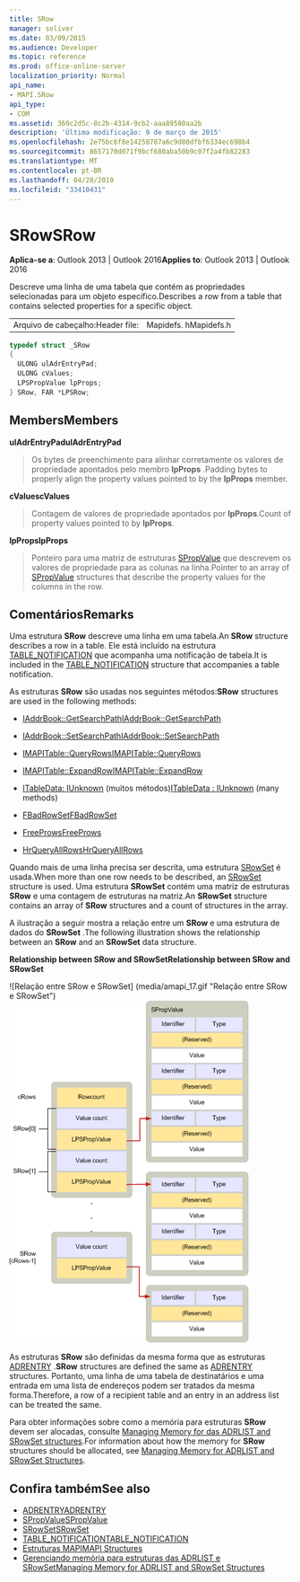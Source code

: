 ```yaml
---
title: SRow
manager: soliver
ms.date: 03/09/2015
ms.audience: Developer
ms.topic: reference
ms.prod: office-online-server
localization_priority: Normal
api_name:
- MAPI.SRow
api_type:
- COM
ms.assetid: 369c2d5c-8c2b-4314-9cb2-aaa89580aa2b
description: 'Última modificação: 9 de março de 2015'
ms.openlocfilehash: 2e75bc6f8e14258787a6c9d80dfbf6334ec698b4
ms.sourcegitcommit: 8657170d071f9bcf680aba50b9c07f2a4fb82283
ms.translationtype: MT
ms.contentlocale: pt-BR
ms.lasthandoff: 04/28/2019
ms.locfileid: "33410431"
---
```

# <a name="srow"></a><span data-ttu-id="a2990-103">SRow</span><span class="sxs-lookup"><span data-stu-id="a2990-103">SRow</span></span>

<span data-ttu-id="a2990-104">**Aplica-se a**: Outlook 2013 | Outlook 2016</span><span class="sxs-lookup"><span data-stu-id="a2990-104">**Applies to**: Outlook 2013 | Outlook 2016</span></span> 
  
<span data-ttu-id="a2990-105">Descreve uma linha de uma tabela que contém as propriedades selecionadas para um objeto específico.</span><span class="sxs-lookup"><span data-stu-id="a2990-105">Describes a row from a table that contains selected properties for a specific object.</span></span> 
  
|||
|:-----|:-----|
|<span data-ttu-id="a2990-106">Arquivo de cabeçalho:</span><span class="sxs-lookup"><span data-stu-id="a2990-106">Header file:</span></span>  <br/> |<span data-ttu-id="a2990-107">Mapidefs. h</span><span class="sxs-lookup"><span data-stu-id="a2990-107">Mapidefs.h</span></span>  <br/> |
   
```cpp
typedef struct _SRow
{
  ULONG ulAdrEntryPad;
  ULONG cValues;
  LPSPropValue lpProps;
} SRow, FAR *LPSRow;

```

## <a name="members"></a><span data-ttu-id="a2990-108">Members</span><span class="sxs-lookup"><span data-stu-id="a2990-108">Members</span></span>

<span data-ttu-id="a2990-109">**ulAdrEntryPad**</span><span class="sxs-lookup"><span data-stu-id="a2990-109">**ulAdrEntryPad**</span></span>
  
> <span data-ttu-id="a2990-110">Os bytes de preenchimento para alinhar corretamente os valores de propriedade apontados pelo membro **lpProps** .</span><span class="sxs-lookup"><span data-stu-id="a2990-110">Padding bytes to properly align the property values pointed to by the **lpProps** member.</span></span> 
    
<span data-ttu-id="a2990-111">**cValues**</span><span class="sxs-lookup"><span data-stu-id="a2990-111">**cValues**</span></span>
  
> <span data-ttu-id="a2990-112">Contagem de valores de propriedade apontados por **lpProps**.</span><span class="sxs-lookup"><span data-stu-id="a2990-112">Count of property values pointed to by **lpProps**.</span></span> 
    
<span data-ttu-id="a2990-113">**lpProps**</span><span class="sxs-lookup"><span data-stu-id="a2990-113">**lpProps**</span></span>
  
> <span data-ttu-id="a2990-114">Ponteiro para uma matriz de estruturas [SPropValue](spropvalue.md) que descrevem os valores de propriedade para as colunas na linha.</span><span class="sxs-lookup"><span data-stu-id="a2990-114">Pointer to an array of [SPropValue](spropvalue.md) structures that describe the property values for the columns in the row.</span></span> 
    
## <a name="remarks"></a><span data-ttu-id="a2990-115">Comentários</span><span class="sxs-lookup"><span data-stu-id="a2990-115">Remarks</span></span>

<span data-ttu-id="a2990-116">Uma estrutura **SRow** descreve uma linha em uma tabela.</span><span class="sxs-lookup"><span data-stu-id="a2990-116">An **SRow** structure describes a row in a table.</span></span> <span data-ttu-id="a2990-117">Ele está incluído na estrutura [TABLE_NOTIFICATION](table_notification.md) que acompanha uma notificação de tabela.</span><span class="sxs-lookup"><span data-stu-id="a2990-117">It is included in the [TABLE_NOTIFICATION](table_notification.md) structure that accompanies a table notification.</span></span> 
  
<span data-ttu-id="a2990-118">As estruturas **SRow** são usadas nos seguintes métodos:</span><span class="sxs-lookup"><span data-stu-id="a2990-118">**SRow** structures are used in the following methods:</span></span> 
  
- [<span data-ttu-id="a2990-119">IAddrBook::GetSearchPath</span><span class="sxs-lookup"><span data-stu-id="a2990-119">IAddrBook::GetSearchPath</span></span>](iaddrbook-getsearchpath.md)
    
- [<span data-ttu-id="a2990-120">IAddrBook::SetSearchPath</span><span class="sxs-lookup"><span data-stu-id="a2990-120">IAddrBook::SetSearchPath</span></span>](iaddrbook-setsearchpath.md)
    
- [<span data-ttu-id="a2990-121">IMAPITable::QueryRows</span><span class="sxs-lookup"><span data-stu-id="a2990-121">IMAPITable::QueryRows</span></span>](imapitable-queryrows.md)
    
- [<span data-ttu-id="a2990-122">IMAPITable::ExpandRow</span><span class="sxs-lookup"><span data-stu-id="a2990-122">IMAPITable::ExpandRow</span></span>](imapitable-expandrow.md)
    
- <span data-ttu-id="a2990-123">[ITableData: IUnknown](itabledataiunknown.md) (muitos métodos)</span><span class="sxs-lookup"><span data-stu-id="a2990-123">[ITableData : IUnknown](itabledataiunknown.md) (many methods)</span></span> 
    
- [<span data-ttu-id="a2990-124">FBadRowSet</span><span class="sxs-lookup"><span data-stu-id="a2990-124">FBadRowSet</span></span>](fbadrowset.md)
    
- [<span data-ttu-id="a2990-125">FreeProws</span><span class="sxs-lookup"><span data-stu-id="a2990-125">FreeProws</span></span>](freeprows.md)
    
- [<span data-ttu-id="a2990-126">HrQueryAllRows</span><span class="sxs-lookup"><span data-stu-id="a2990-126">HrQueryAllRows</span></span>](hrqueryallrows.md)
    
<span data-ttu-id="a2990-127">Quando mais de uma linha precisa ser descrita, uma estrutura [SRowSet](srowset.md) é usada.</span><span class="sxs-lookup"><span data-stu-id="a2990-127">When more than one row needs to be described, an [SRowSet](srowset.md) structure is used.</span></span> <span data-ttu-id="a2990-128">Uma estrutura **SRowSet** contém uma matriz de estruturas **SRow** e uma contagem de estruturas na matriz.</span><span class="sxs-lookup"><span data-stu-id="a2990-128">An **SRowSet** structure contains an array of **SRow** structures and a count of structures in the array.</span></span> 
  
<span data-ttu-id="a2990-129">A ilustração a seguir mostra a relação entre um **SRow** e uma estrutura de dados do **SRowSet** .</span><span class="sxs-lookup"><span data-stu-id="a2990-129">The following illustration shows the relationship between an **SRow** and an **SRowSet** data structure.</span></span> 
  
<span data-ttu-id="a2990-130">**Relationship between SRow and SRowSet**</span><span class="sxs-lookup"><span data-stu-id="a2990-130">**Relationship between SRow and SRowSet**</span></span>
  
<span data-ttu-id="a2990-131">![Relação entre SRow e SRowSet] (media/amapi_17.gif "Relação entre SRow e SRowSet")</span><span class="sxs-lookup"><span data-stu-id="a2990-131">![Relationship between SRow and SRowSet](media/amapi_17.gif "Relationship between SRow and SRowSet")</span></span>
  
<span data-ttu-id="a2990-132">As estruturas **SRow** são definidas da mesma forma que as estruturas [ADRENTRY](adrentry.md) .</span><span class="sxs-lookup"><span data-stu-id="a2990-132">**SRow** structures are defined the same as [ADRENTRY](adrentry.md) structures.</span></span> <span data-ttu-id="a2990-133">Portanto, uma linha de uma tabela de destinatários e uma entrada em uma lista de endereços podem ser tratados da mesma forma.</span><span class="sxs-lookup"><span data-stu-id="a2990-133">Therefore, a row of a recipient table and an entry in an address list can be treated the same.</span></span> 
  
<span data-ttu-id="a2990-134">Para obter informações sobre como a memória para estruturas **SRow** devem ser alocadas, consulte [Managing Memory for das ADRLIST and SRowSet structures](managing-memory-for-adrlist-and-srowset-structures.md).</span><span class="sxs-lookup"><span data-stu-id="a2990-134">For information about how the memory for **SRow** structures should be allocated, see [Managing Memory for ADRLIST and SRowSet Structures](managing-memory-for-adrlist-and-srowset-structures.md).</span></span>
  
## <a name="see-also"></a><span data-ttu-id="a2990-135">Confira também</span><span class="sxs-lookup"><span data-stu-id="a2990-135">See also</span></span>

- [<span data-ttu-id="a2990-136">ADRENTRY</span><span class="sxs-lookup"><span data-stu-id="a2990-136">ADRENTRY</span></span>](adrentry.md)
- [<span data-ttu-id="a2990-137">SPropValue</span><span class="sxs-lookup"><span data-stu-id="a2990-137">SPropValue</span></span>](spropvalue.md)
- [<span data-ttu-id="a2990-138">SRowSet</span><span class="sxs-lookup"><span data-stu-id="a2990-138">SRowSet</span></span>](srowset.md)
- [<span data-ttu-id="a2990-139">TABLE_NOTIFICATION</span><span class="sxs-lookup"><span data-stu-id="a2990-139">TABLE_NOTIFICATION</span></span>](table_notification.md)
- [<span data-ttu-id="a2990-140">Estruturas MAPI</span><span class="sxs-lookup"><span data-stu-id="a2990-140">MAPI Structures</span></span>](mapi-structures.md)
- [<span data-ttu-id="a2990-141">Gerenciando memória para estruturas das ADRLIST e SRowSet</span><span class="sxs-lookup"><span data-stu-id="a2990-141">Managing Memory for ADRLIST and SRowSet Structures</span></span>](managing-memory-for-adrlist-and-srowset-structures.md)

